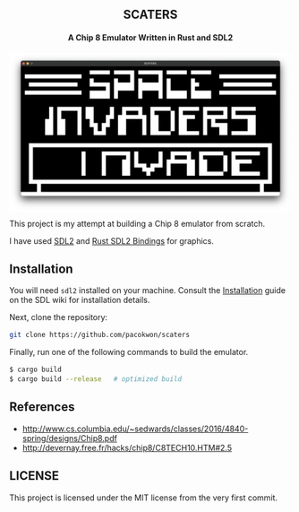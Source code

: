 <h2 align="center">SCATERS</h2>
<h4 align="center">A Chip 8 Emulator Written in Rust and SDL2</h4>

<p align="center">
  <img align="center" src="https://raw.githubusercontent.com/pacokwon/media/main/scaters/screenshot.png" width="650em"/>
</p>

This project is my attempt at building a Chip 8 emulator from scratch.

I have used [SDL2](https://www.libsdl.org/) and [Rust SDL2 Bindings](https://github.com/Rust-SDL2/rust-sdl2) for graphics.

## Installation
You will need `sdl2` installed on your machine. Consult the [Installation](https://wiki.libsdl.org/Installation) guide on the SDL wiki for installation details.

Next, clone the repository:
```bash
git clone https://github.com/pacokwon/scaters
```

Finally, run one of the following commands to build the emulator.
```bash
$ cargo build
$ cargo build --release   # optimized build
```

## References
* http://www.cs.columbia.edu/~sedwards/classes/2016/4840-spring/designs/Chip8.pdf
* http://devernay.free.fr/hacks/chip8/C8TECH10.HTM#2.5

## LICENSE
This project is licensed under the MIT license from the very first commit.

